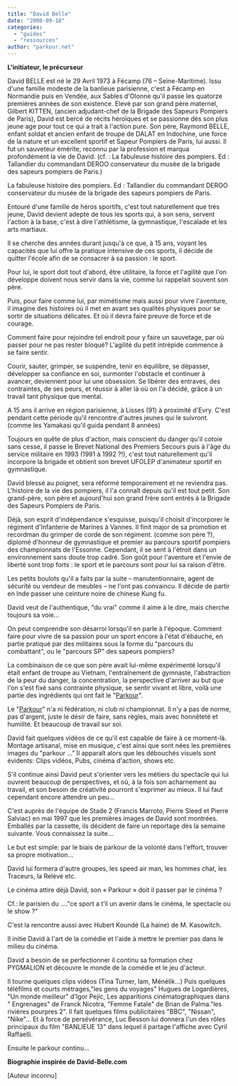 ```yaml
---
title: "David Belle"
date: "2008-09-18"
categories: 
  - "guides"
  - "ressources"
author: "parkour.net"
---
```


**L'initiateur, le précurseur**

David BELLE est né le 29 Avril 1973 à Fécamp (76 – Seine-Maritime). Issu d'une famille modeste de la banlieue parisienne, c'est à Fécamp en Normandie puis en Vendée, aux Sables d'Olonne qu'il passe les quatorze premières années de son existence. Elevé par son grand père maternel, Gilbert KITTEN, (ancien adjudant-chef de la Brigade des Sapeurs Pompiers de Paris), David est bercé de récits héroïques et se passionne dès son plus jeune age pour tout ce qui a trait à l'action pure. Son père, Raymond BELLE, enfant soldat et ancien enfant de troupe de DALAT en Indochine, une force de la nature et un excellent sportif et Sapeur Pompiers de Paris, lui aussi. Il fut un sauveteur émérite, reconnu par la profession et marqua profondément la vie de David. (cf. : La fabuleuse histoire des pompiers. Ed : Tallandier du commandant DEROO conservateur du musée de la brigade des sapeurs pompiers de Paris.)

La fabuleuse histoire des pompiers. Ed : Tallandier du commandant DEROO conservateur du musée de la brigade des sapeurs pompiers de Paris.

Entouré d'une famille de héros sportifs, c'est tout naturellement que très jeune, David devient adepte de tous les sports qui, à son sens, servent l'action à la base, c'est à dire l'athlétisme, la gymnastique, l'escalade et les arts martiaux.

Il se cherche des années durant jusqu'à ce que, à 15 ans, voyant les capacités que lui offre la pratique intensive de ces sports, il décide de quitter l'école afin de se consacrer à sa passion : le sport.

Pour lui, le sport doit tout d'abord, être utilitaire, la force et l'agilité que l'on développe doivent nous servir dans la vie, comme lui rappelait souvent son père.

Puis, pour faire comme lui, par mimétisme mais aussi pour vivre l'aventure, il imagine des histoires où il met en avant ses qualités physiques pour se sortir de situations délicates. Et où il devra faire preuve de force et de courage.

Comment faire pour rejoindre tel endroit pour y faire un sauvetage, par où passer pour ne pas rester bloqué? L'agilité du petit intrépide commence à se faire sentir.

Courir, sauter, grimper, se suspendre, tenir en équilibre, se dépasser, développer sa confiance en soi, surmonter l'obstacle et continuer à avancer, deviennent pour lui une obsession. Se libérer des entraves, des contraintes, de ses peurs, et réussir à aller là où on l'à décidé, grâce à un travail tant physique que mental.

A 15 ans il arrive en région parisienne, à Lisses (91) à proximité d'Evry. C'est pendant cette période qu'il rencontre d'autres jeunes qui le suivront. (comme les Yamakasi qu'il guida pendant 8 années)

Toujours en quête de plus d'action, mais conscient du danger qu'il cotoie sans cesse, il passe le Brevet National des Premiers Secours puis à l'âge du service militaire en 1993 (1991 à 1992 ?!), c'est tout naturellement qu'il incorpore la brigade et obtient son brevet UFOLEP d'animateur sportif en gymnastique.

David blessé au poignet, sera réformé temporairement et ne reviendra pas. L'histoire de la vie des pompiers, il l'a connaît depuis qu'il est tout petit. Son grand-père, son père et aujourd'hui son grand frère sont entrés à la Brigade des Sapeurs Pompiers de Paris.

Déjà, son esprit d'indépendance s'esquisse, puisqu'il choisit d'incorporer le régiment d'Infanterie de Marines à Vannes. Il finit major de sa promotion et recordman du grimper de corde de son régiment. (comme son père ?), diplomé d'honneur de gymnastique et premier au parcours sportif pompiers des championnats de l'Essonne. Cependant, il se sent à l'étroit dans un environnement sans doute trop cadré. Son goût pour l'aventure et l'envie de liberté sont trop forts : le sport et le parcours sont pour lui sa raison d'être.

Les petits boulots qu'il a faits par la suite – manutentionnaire, agent de sécurité ou vendeur de meubles – ne l'ont pas convaincu. Il décide de partir en Inde passer une ceinture noire de chinese Kung fu.

David veut de l'authentique, "du vrai" comme il aime à le dire, mais cherche toujours sa voie...

On peut comprendre son désarroi lorsqu'il en parle à l'époque. Comment faire pour vivre de sa passion pour un sport encore à l'état d'ébauche, en partie pratiqué par des militaires sous la forme du "parcours du combattant", ou le "parcours SP" des sapeurs pompiers?

La combinaison de ce que son père avait lui-même expérimenté lorsqu'il était enfant de troupe au Vietnam, l'entraînement de gymnaste, l'abstraction de la peur du danger, la concentration, la perspective d'arriver au but que l'on s'est fixé sans contrainte physique, se sentir vivant et libre, voilà une partie des ingrédients qui ont fait le "[Parkour](/le-parkour-definition)".

Le "[Parkour](/le-parkour-definition)" n'a ni fédération, ni club ni championnat. Il n'y a pas de norme, pas d'argent, juste le désir de faire, sans règles, mais avec honnêteté et humilité. Et beaucoup de travail sur soi.

David fait quelques vidéos de ce qu'il est capable de faire à ce moment-là. Montage artisanal, mise en musique, c'est ainsi que sont nées les premières images du "parkour ..." Il apparaît alors que les débouchés visuels sont évidents: Clips vidéos, Pubs, cinéma d'action, shows etc.

S'il continue ainsi David peut s'orienter vers les métiers du spectacle qui lui ouvrent beaucoup de perspectives, et où, à la fois son acharnement au travail, et son besoin de créativité pourront s'exprimer au mieux. Il lui faut cependant encore attendre un peu...

C'est auprès de l'équipe de Stade 2 (Francis Marroto, Pierre Sleed et Pierre Salviac) en mai 1997 que les premières images de David sont montrées. Emballés par la cassette, ils décident de faire un reportage dès la semaine suivante. Vous connaissez la suite...

Le but est simple: par le biais de parkour de la volonté dans l'effort, trouver sa propre motivation...

David lui formera d'autre groupes, les speed air man, les hommes chat, les Traceurs, la Relève etc.

Le cinéma attire déjà David, son « Parkour » doit il passer par le cinéma ?

Cf.: le parisien du ...."ce sport a t’il un avenir dans le cinéma, le spectacle ou le show ?"

C'est la rencontre aussi avec Hubert Koundé (La haine) de M. Kasowitch.

Il initie David à l'art de la comédie et l'aide à mettre le premier pas dans le milieu du cinéma.

David a besoin de se perfectionner il continu sa formation chez PYGMALION et découvre le monde de la comédie et le jeu d'acteur.

Il tourne quelques clips vidéos (Tina Turner, Iam, Ménélik...) Puis quelques téléfilms et courts métrages,"les gens du voyages" Hugues de Logardières, "Un monde meilleur" d'Igor Pejic, Les apparitions cinématographiques dans " Engrenages" de Franck Nicotra, "Femme Fatale" de Brian de Palma."les rivières pourpres 2". Il fait quelques films publicitaires "BBC", "Nissan", "Nike"... Et à force de persévérance, Luc Besson lui donnera l'un des rôles principaux du film "BANLIEUE 13" dans lequel il partage l'affiche avec Cyril Raffaelli.

Ensuite le parkour continu...

**Biographie inspirée de David-Belle.com**

\[Auteur inconnu\]
